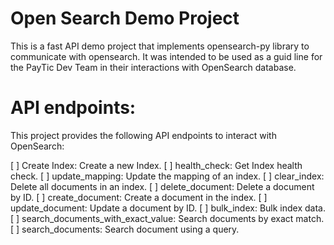 # Open Search Demo Project

This is a fast API demo project that implements opensearch-py library to communicate
with opensearch. It was intended to be used as a guid line for the PayTic Dev Team in their
interactions with OpenSearch database.


# API endpoints:

This project provides the following API endpoints to interact with OpenSearch:

[ ] Create Index: Create a new Index.
[ ] health_check: Get Index health check.
[ ] update_mapping: Update the mapping of an index.
[ ] clear_index: Delete all documents in an index.
[ ] delete_document: Delete a document by ID.
[ ] create_document: Create a document in the index.
[ ] update_document: Update a document by ID.
[ ] bulk_index: Bulk index data.
[ ] search_documents_with_exact_value: Search documents by exact match.
[ ] search_documents: Search document using a query.
